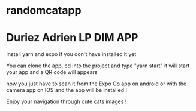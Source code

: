 # randomcatapp
# Duriez Adrien LP DIM APP

Install yarn and expo if you don't have installed it yet

You can clone the app, cd into the project and type "yarn start"
it will start your app and a QR code will appears

now you just have to scan it from the Expo Go app on android or with the camera app on IOS and the app will be installed !

Enjoy your navigation through cute cats images !
